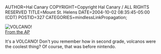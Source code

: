 AUTHOR=Hal Canary
COPYRIGHT=Copyright Hal Canary / ALL RIGHTS RESERVED
TITLE=Mount St. Helens
DATE=2004-10-02 08:35:45-05:00 (CDT)
POSTID=327
CATEGORIES=mindlessLinkPropagation;

![VOLCANO!](https://halcanary.org/images/2004-10-02_AP_mount_st_helens.jpg)  
[From the AP](http://story.news.yahoo.com/news?g=events/sc/080601volcano&a=&tmpl=sl&ns=&l=1&e=8&a=0&printer=)

It's a VOLCANO! Don't you remember how in second grade, volcanos were the coolest thing? Of course, that was before nintendo.
